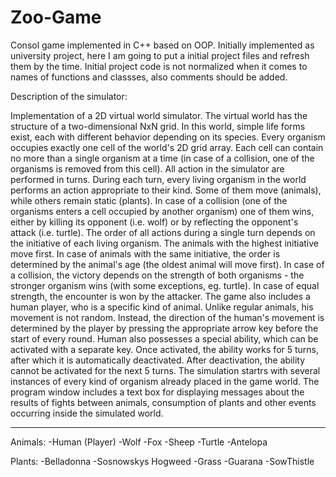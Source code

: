 # Zoo-Game
Consol game implemented in C++ based on OOP. 
Initially implemented as university project, here I am going to put a initial project files and refresh them by the time.
Initial project code is not normalized when it comes to names of functions and classses, also comments should be added.

Description of the simulator:

Implementation of a 2D virtual world simulator. The virtual
world has the structure of a two-dimensional NxN grid. In this world, simple life
forms exist, each with different behavior depending on its species. Every organism  occupies exactly one cell of the world's 2D grid array. Each cell can contain no more than a single organism at a time (in case of a collision, one of the organisms is
removed from this cell).
All action in the simulator are performed in turns. During each turn, every living
organism in the world performs an action appropriate to their kind. Some of them
move (animals), while others remain static (plants). In case of a collision (one of the
organisms enters a cell occupied by another organism) one of them wins, either by killing its
opponent (i.e. wolf) or by reflecting the opponent's attack (i.e. turtle). The order of all actions
during a single turn depends on the initiative of each living organism. The animals with the
highest initiative move first. In case of animals with the same initiative, the order is
determined by the animal's age (the oldest animal will move first). In case of a collision, the
victory depends on the strength of both organisms - the stronger organism wins (with some
exceptions, eg. turtle). In case of equal strength, the encounter is won by the attacker. The
game also includes a human player, who is a specific kind of animal. Unlike regular
animals, his movement is not random. Instead, the direction of the human's movement is
determined by the player by pressing the appropriate arrow key before the start of every
round. Human also possesses a special ability,
which can be activated with a separate key. Once activated, the ability works for 5 turns,
after which it is automatically deactivated. After deactivation, the ability cannot be activated
for the next 5 turns. The simulation startrs with several instances of every kind of
organism already placed in the game world. The program window includes a text box
for displaying messages about the results of fights between animals, consumption of plants
and other events occurring inside the simulated world.

--------------------------------------------------------------------------------------------

Animals:
-Human (Player)
-Wolf
-Fox
-Sheep
-Turtle
-Antelopa

Plants:
-Belladonna
-Sosnowskys Hogweed
-Grass
-Guarana
-SowThistle

